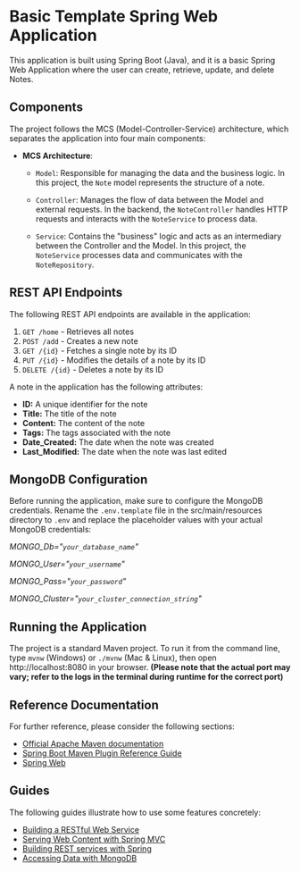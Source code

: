 # Basic Template Spring Web Application

This application is built using Spring Boot (Java), and it is a basic Spring Web Application where the user can create, retrieve, update, and delete Notes.

## Components

The project follows the MCS (Model-Controller-Service) architecture, which separates the application into four main components:

- **MCS Architecture**:
  - `Model`: Responsible for managing the data and the business logic. In this project, the `Note` model represents the structure of a note.

  - `Controller`: Manages the flow of data between the Model and external requests. In the backend, the `NoteController` handles HTTP requests and interacts with the `NoteService` to process data.

  - `Service`: Contains the "business" logic and acts as an intermediary between the Controller and the Model. In this project, the `NoteService` processes data and communicates with the `NoteRepository`.

## REST API Endpoints

The following REST API endpoints are available in the application:

1. `GET /home` - Retrieves all notes
2. `POST /add` - Creates a new note
3. `GET /{id}` - Fetches a single note by its ID
4. `PUT /{id}` - Modifies the details of a note by its ID
5. `DELETE /{id}` - Deletes a note by its ID

A note in the application has the following attributes:

- **ID:** A unique identifier for the note
- **Title:** The title of the note
- **Content:** The content of the note
- **Tags:** The tags associated with the note
- **Date_Created:** The date when the note was created
- **Last_Modified:** The date when the note was last edited

## MongoDB Configuration

Before running the application, make sure to configure the MongoDB credentials. Rename the `.env.template` file in the src/main/resources directory to `.env` and replace the placeholder values with your actual MongoDB credentials:


*MONGO_Db="`your_database_name`"*

*MONGO_User="`your_username`"*

*MONGO_Pass="`your_password`"*

*MONGO_Cluster="`your_cluster_connection_string`"*

## Running the Application

The project is a standard Maven project. To run it from the command line, type `mvnw` (Windows) or `./mvnw` (Mac & Linux), then open http://localhost:8080 in your browser.
**(Please note that the actual port may vary; refer to the logs in the terminal during runtime for the correct port)**

## Reference Documentation
For further reference, please consider the following sections:

* [Official Apache Maven documentation](https://maven.apache.org/guides/index.html)
* [Spring Boot Maven Plugin Reference Guide](https://docs.spring.io/spring-boot/docs/3.1.2/maven-plugin/reference/html/)
* [Spring Web](https://docs.spring.io/spring-boot/docs/3.1.2/reference/htmlsinge/index.html#web)

## Guides
The following guides illustrate how to use some features concretely:

* [Building a RESTful Web Service](https://spring.io/guides/gs/rest-service/)
* [Serving Web Content with Spring MVC](https://spring.io/guides/gs/serving-web-content/)
* [Building REST services with Spring](https://spring.io/guides/tutorials/rest/)
* [Accessing Data with MongoDB](https://spring.io/guides/gs/accessing-data-mongodb/)
